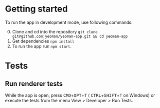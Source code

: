 
# Getting started

To run the app in development mode, use following commands.

0. Clone and cd into the repository `git clone git@github.com:yeoman/yeoman-app.git && cd yeoman-app`
0. Get dependencies `npm install`
0. To run the app run `npm start`.

# Tests

## Run renderer tests

While the app is open, press <kbd>CMD</kbd>+<kbd>OPT</kbd>+<kbd>T</kbd> ( <kbd>CTRL</kbd>+<kbd>SHIFT</kbd>+<kbd>T</kbd> on Windows) or execute the tests from the menu View > Developer > Run Tests.
